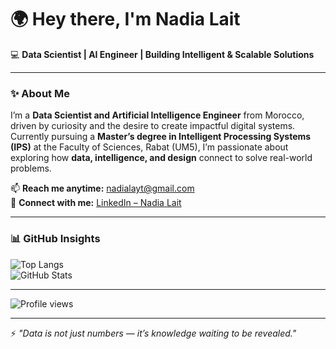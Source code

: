 # 🌍 Hey there, I'm Nadia Lait  
💻 **Data Scientist | AI Engineer | Building Intelligent & Scalable Solutions**

---

### ✨ About Me  
I’m a **Data Scientist and Artificial Intelligence Engineer** from Morocco, driven by curiosity and the desire to create impactful digital systems.  
Currently pursuing a **Master’s degree in Intelligent Processing Systems (IPS)** at the Faculty of Sciences, Rabat (UM5), I’m passionate about exploring how **data, intelligence, and design** connect to solve real-world problems.


📫 **Reach me anytime:** [nadialayt@gmail.com](mailto:nadialayt@gmail.com)  
🔗 **Connect with me:** [LinkedIn – Nadia Lait](https://www.linkedin.com/in/nlait)

---

### 📊 GitHub Insights  

![Top Langs](https://github-readme-stats.vercel.app/api/top-langs/?username=Nadialait0&layout=compact&theme=radical)  
![GitHub Stats](https://github-readme-stats.vercel.app/api?username=Nadialait0&show_icons=true&theme=radical)

---

![Profile views](https://komarev.com/ghpvc/?username=Nadialait0&color=ff69b4&style=flat)

---

⚡ *"Data is not just numbers — it’s knowledge waiting to be revealed."*
